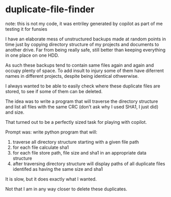 # duplicate-file-finder

note: this is not my code, it was entriley generated by copilot
as part of me testing it for funsies

I have an elaborate mess of unstructured backups made at random points 
in time just by copying directory structure of my projects and documents
to another drive. Far from being really safe, still better than keeping 
everything in one place on one HDD.

As such these backups tend to contain same files again and again and occupy 
plenty of space. To add insult to injury some of them have diferrent names 
in different projects, despite being identical othwerwise.

I always wanted to be able to easily check where these duplicate files 
are stored, to see if some of them can be deleted.

The idea was to write a program that will traverse the directory structure 
and list all files with the same CRC (don't ask why I used SHA1, I just did) 
and size.

That turned out to be a perfectly sized task for playing with copilot.

Prompt was:
write python program that will:
1. traverse all directory structure starting with a given file path
2. for each file calculate sha1
3. for each file store path, file size and sha1 in an appropriate data structure
4. after traversing directory structure will display paths of all duplicate 
files identifed as having the same size and sha1

It is slow, but it does exactly what I wanted.

Not that I am in any way closer to delete these duplicates.